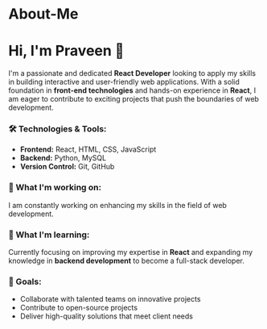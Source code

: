 # About-Me
# Hi, I'm Praveen 👋

I'm a passionate and dedicated **React Developer** looking to apply my skills in building interactive and user-friendly web applications. With a solid foundation in **front-end technologies** and hands-on experience in **React**, I am eager to contribute to exciting projects that push the boundaries of web development.

### 🛠️ Technologies & Tools:
- **Frontend:** React, HTML, CSS, JavaScript
- **Backend:** Python, MySQL
- **Version Control:** Git, GitHub

### 🚀 What I'm working on:
I am constantly working on enhancing my skills in the field of web development.

### 🌱 What I'm learning:
Currently focusing on improving my expertise in **React** and expanding my knowledge in **backend development** to become a full-stack developer.

### 🎯 Goals:
- Collaborate with talented teams on innovative projects
- Contribute to open-source projects
- Deliver high-quality solutions that meet client needs



